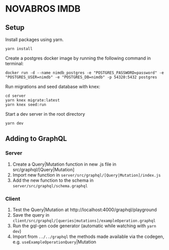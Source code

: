 # NOVABROS IMDB

## Setup

Install packages using yarn.

`yarn install`

Create a postgres docker image by running the following command in terminal:

```
docker run -d --name nimdb_postgres -e "POSTGRES_PASSWORD=password" -e "POSTGRES_USER=nimdb" -e "POSTGRES_DB=nimdb" -p 54320:5432 postgres
```

Run migrations and seed database with knex:

```
cd server
yarn knex migrate:latest
yarn knex seed:run
```

Start a dev server in the root directory

`yarn dev`

## Adding to GraphQL

### Server
1. Create a Query|Mutation function in new .js file in src/graphql/[Query|Mutation]
2. Import new function in `server/src/graphql/[Query|Mutation]/index.js`
3. Add the new function to the schema in `server/src/graphql/schema.graphql`

### Client
1. Test the Query|Mutation at http://localhost:4000/graphql/playground
2. Save the query in `client/src/graphql/[queries|mutations]/exampleOperation.graphql`
3. Run the gql-gen code generator (automatic while watching with `yarn dev`)
4. Import from `../../graphql` the methods made available via the codegen, e.g. `useExampleOperationQuery`|Mutation
